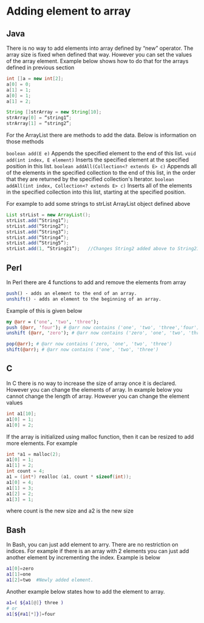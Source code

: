 # Adding element to array

## Java
There is no way to add elements into array defined by “new” operator. The array size is fixed when defined that way. However you can set the values of the array element. Example below shows how to do that for the arrays defined in previous section

```java
int []a = new int[2];
a[0] = 0;
a[1] = 1;
a[0] = 1;
a[1] = 2;

String []strArray = new String[10];
strArray[0] = “string1”;
strArray[1] = “string2”;
```

For the ArrayList there are methods to add the data. Below is information on those methods

```boolean add(E e)```
  Appends the specified element to the end of this list.
```void add(int index, E element)```
  Inserts the specified element at the specified position in this list.
```boolean addAll(Collection<? extends E> c)```
  Appends all of the elements in the specified collection to the end of this list, in the order that they are returned by the specified collection's Iterator.
```boolean addAll(int index, Collection<? extends E> c)```
  Inserts all of the elements in the specified collection into this list, starting at the specified position.

For example to add some strings to strList ArrayList object defined above

```java
List strList = new ArrayList();
strList.add(“String1”);
strList.add(“String2”);
strList.add(“String3”);
strList.add(“String4”);
strList.add(“String5”);
strList.add(1, “String21”);   //Changes String2 added above to String21
```

## Perl

In Perl there are 4 functions to add and remove the elements from array

```perl
push() - adds an element to the end of an array.
unshift() - adds an element to the beginning of an array.
```

Example of this is given below

```perl
my @arr = ('one', 'two', 'three');
push (@arr, 'four'); # @arr now contains ('one', 'two', 'three','four')
unshift (@arr, 'zero'); # @arr now contains ('zero', 'one', 'two', 'three','four')

pop(@arr); # @arr now contains ('zero, 'one', 'two', 'three')
shift(@arr); # @arr now contains ('one', 'two', 'three')
```

## C
In C there is no way to increase the size of array once it is declared.
However you can change the elements of array. In example below you cannot change the length of array. However you can change the element values

```c
int a1[10];
a1[0] = 1;
a1[0] = 2;
```

If the array is initialized using malloc function, then it can be resized to add more elements.
For example

```c
int *a1 = malloc(2);
a1[0] = 1;
a1[1] = 2;
int count = 4;
a1 = (int*) realloc (a1, count * sizeof(int));
a1[0] = 4;
a1[1] = 3;
a1[2] = 2;
a1[3] = 1;
```
where count is the new size and a2 is the new size

## Bash
In Bash, you can just add element to arry. There are no restriction on indices. For example if there is an array with 2 elements you can just add another element by incrementing the index.
Example is below

```bash
a1[0]=zero
a1[1]=one
a1[2]=two  #Newly added element.
```

Another example below states how to add the element to array.

```bash
a1=( ${a1[@]} three )
# or
a1[${#a1[*]}]=four
```
